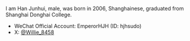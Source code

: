 I am Han Junhui, male, was born in 2006, Shanghainese, graduated from Shanghai Donghai College.        

+ WeChat Official Account: EmperorHJH (ID: hjhsudo)              
+ X: [@Willie_8458](https://x.com/@Willie_8458)              
